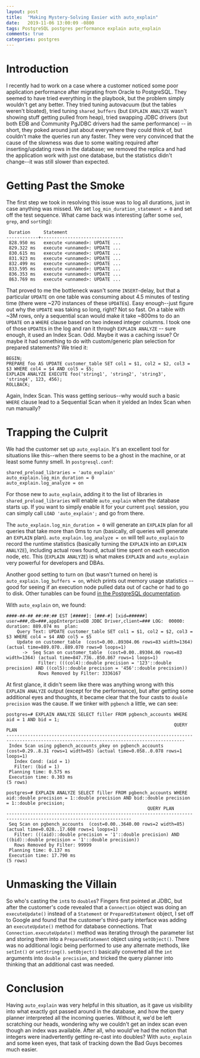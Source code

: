 ```yaml
---
layout: post
title:  "Making Mystery-Solving Easier with auto_explain"
date:   2019-11-06 13:00:09 -0800
tags: PostgreSQL postgres performance explain auto_explain
comments: true
categories: postgres
---
```


# Introduction
I recently had to work on a case where a customer noticed some poor application performance after migrating from Oracle to PostgreSQL.  They seemed to have tried everything in the playbook, but the problem simply wouldn't get any better.  They tried tuning autovacuum (but the tables weren't bloated), tried tuning `shared_buffers` (but `EXPLAIN ANALYZE` wasn't showing stuff getting pulled from heap), tried swapping JDBC drivers (but both EDB and Community PgJDBC drivers had the same performance) -- in short, they poked around just about everywhere they could think of, but couldn't make the queries run any faster.  They were very convinced that the cause of the slowness was due to some waiting required after inserting/updating rows in the database; we removed the replica and had the application work with just one database, but the statistics didn't change--it was still slower than expected.

# Getting Past the Smoke
The first step we took in resolving this issue was to log all durations, just in case anything was missed.  We set `log_min_duration_statement = 0` and set off the test sequence.  What came back was interesting (after some `sed`, `grep`, and `sort`ing):
```
 Duration     Statement
------------+-------------------------------
 828.950 ms   execute <unnamed>: UPDATE ...
 829.322 ms   execute <unnamed>: UPDATE ...
 830.615 ms   execute <unnamed>: UPDATE ...
 831.923 ms   execute <unnamed>: UPDATE ...
 832.499 ms   execute <unnamed>: UPDATE ...
 833.595 ms   execute <unnamed>: UPDATE ...
 836.353 ms   execute <unnamed>: UPDATE ...
 863.769 ms   execute <unnamed>: UPDATE ...
```

That proved to me the bottleneck wasn't some `INSERT`-delay, but that a particular `UPDATE` on one table was consuming about 4.5 minutes of testing time (there were ~270 instances of these `UPDATE`s).  Easy enough--just figure out why the `UPDATE` was taking so long, right?  Not so fast.  On a table with ~3M rows, only a sequential scan would make it take ~800ms to do an `UPDATE` on a `WHERE` clause based on two indexed integer columns.  I took one of those `UPDATE`s in the log and ran it through `EXPLAIN ANALYZE` -- sure enough, it used an Index Scan.  Odd.  Maybe it was a caching issue?  Or maybe it had something to do with custom/generic plan selection for prepared statements?  We tried it:
```
BEGIN;
PREPARE foo AS UPDATE customer_table SET col1 = $1, col2 = $2, col3 = $3 WHERE col4 = $4 AND col5 = $5;
EXPLAIN ANALYZE EXECUTE foo('string1', 'string2', 'string3', 'string4', 123, 456);
ROLLBACK;
```

Again, Index Scan.  This wass getting serious--why would such a basic `WHERE` clause lead to a Sequential Scan when it yielded an Index Scan when run manually?

# Trapping the Culprit
We had the customer set up `auto_explain`.  It's an excellent tool for situations like this--when there seems to be a ghost in the machine, or at least some funny smell.  In `postgresql.conf`:
```
shared_preload_libraries = 'auto_explain'
auto_explain.log_min_duration = 0
auto_explain.log_analyze = on
```

For those new to `auto_explain`, adding it to the list of libraries in `shared_preload_libraries` will enable `auto_explain` when the database starts up.  If you want to simply enable it for your current `psql` session, you can simply call `LOAD 'auto_explain';` and go from there.

The `auto_explain.log_min_duration = 0` will generate an `EXPLAIN` plan for all queries that take more than 0ms to run (basically, *all* queries will generate an `EXPLAIN` plan).  `auto_explain.log_analyze = on` will tell `auto_explain` to record the runtime statistics (basically turning the `EXPLAIN` into an `EXPLAIN ANALYZE`), including actual rows found, actual time spent on each execution node, etc.  This (`EXPLAIN ANALYZE`) is what makes `EXPLAIN` and `auto_explain` very powerful for developers and DBAs.

Another good setting to turn on (but wasn't turned on here) is `auto_explain.log_buffers = on`, which prints out memory usage statistics -- good for seeing if an execution node pulled data out of cache or had to go to disk.  Other tunables can be found [in the PostgreSQL documentation](https://www.postgresql.org/docs/current/auto-explain.html).

With `auto_explain` on, we found:
```
####-##-## ##:##:## EST [#####]: [###-#] [xid=######] user=###,db=###,appEnterpriseDB JDBC Driver,client=### LOG:  00000: duration: 889.074 ms  plan:
    Query Text: UPDATE customer_table SET col1 = $1, col2 = $2, col3 = $3 WHERE col4 = $4 AND col5 = $5
    Update on customer_table  (cost=0.00..89304.06 rows=83 width=1364) (actual time=889.070..889.070 rows=0 loops=1)
      ->  Seq Scan on customer_table  (cost=0.00..89304.06 rows=83 width=1364) (actual time=847.736..850.867 rows=1 loops=1)
            Filter: (((col4)::double precision = '123'::double precision) AND ((col5)::double precision = '456'::double precision))
            Rows Removed by Filter: 3336167
```

At first glance, it didn't seem like there was anything wrong with this `EXPLAIN ANALYZE` output (except for the performance), but after getting some additional eyes and thoughts, it became clear that the four casts to `double precision` was the cause.  If we tinker with `pgbench` a little, we can see:
```
postgres=# EXPLAIN ANALYZE SELECT filler FROM pgbench_accounts WHERE aid = 1 AND bid = 1;
                                                               QUERY PLAN                                                                
-----------------------------------------------------------------------------------------------------------------------------------------
 Index Scan using pgbench_accounts_pkey on pgbench_accounts  (cost=0.29..8.31 rows=1 width=85) (actual time=0.058..0.078 rows=1 loops=1)
   Index Cond: (aid = 1)
   Filter: (bid = 1)
 Planning time: 0.575 ms
 Execution time: 0.303 ms
(5 rows)

postgres=# EXPLAIN ANALYZE SELECT filler FROM pgbench_accounts WHERE aid::double precision = 1::double precision AND bid::double precision = 1::double precision;
                                                     QUERY PLAN                                                      
---------------------------------------------------------------------------------------------------------------------
 Seq Scan on pgbench_accounts  (cost=0.00..3640.00 rows=2 width=85) (actual time=0.028..17.608 rows=1 loops=1)
   Filter: (((aid)::double precision = '1'::double precision) AND ((bid)::double precision = '1'::double precision))
   Rows Removed by Filter: 99999
 Planning time: 0.137 ms
 Execution time: 17.790 ms
(5 rows)
```

# Unmasking the Villain
So who's casting the `int`s to `double`s?  Fingers first pointed at JDBC, but after the customer's code revealed that a `Connection` object was doing an `executeUpdate()` instead of a `Statement` or `PreparedStatement` object, I set off to Google and found that the customer's third-party interface was adding an `executeUpdate()` method for database connections.  That `Connection.executeUpdate()` method was iterating through the parameter list and storing them into a `PreparedStatement` object using `setObject()`.  There was no additional logic being performed to use any alternate methods, like `setInt()` or `setString()`.  `setObject()` basically converted all the `int` arguments into `double precision`, and tricked the query planner into thinking that an additional cast was needed.

# Conclusion
Having `auto_explain` was very helpful in this situation, as it gave us visibility into what exactly got passed around in the database, and how the query planner interpreted all the incoming queries.  Without it, we'd be left scratching our heads, wondering why we couldn't get an index scan even though an index was available.  After all, who would've had the notion that integers were inadvertently getting re-cast into doubles?  With `auto_explain` and some keen eyes, that task of tracking down the Bad Guys becomes much easier.
